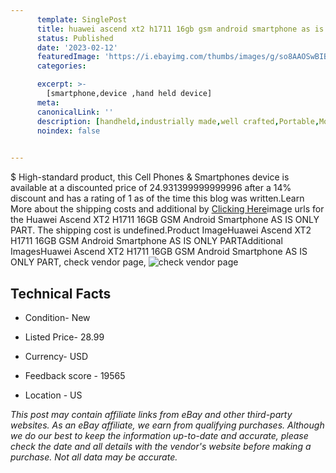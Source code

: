 ```yaml
---
      template: SinglePost
      title: huawei ascend xt2 h1711 16gb gsm android smartphone as is only part
      status: Published
      date: '2023-02-12'
      featuredImage: 'https://i.ebayimg.com/thumbs/images/g/so8AAOSwBIBj4uNn/s-l225.jpg'
      categories: 

      excerpt: >-
        [smartphone,device ,hand held device]
      meta:
      canonicalLink: ''
      description: [handheld,industrially made,well crafted,Portable,Mobile,Compact,Convenient,Lightweight,Maneuverable,Man-portable,Miniature,Carriable,Hand-held,Light,Holdable,Transportable,Mobile device,Pocket-sized,On-the-go,Wireless,Cordless,Compact size,Convenient size, smartphone,device ,hand held device]
      noindex: false

        
---
```

$
    High-standard product, this Cell Phones & Smartphones device is available at a discounted price of 24.931399999999996 after a 14% discount and has a rating of 1 as of the time this blog was written.Learn More about the shipping costs and additional by [Clicking Here](https://www.ebay.com/itm/304797213589?hash=item46f7546395%3Ag%3Aso8AAOSwBIBj4uNn&mkevt=1&mkcid=1&mkrid=711-53200-19255-0&campid=%253CePNCampaignId%253E&customid=%253CreferenceId%253E&toolid=10049)image urls for the Huawei Ascend XT2 H1711 16GB GSM Android Smartphone AS IS  ONLY PART. The shipping cost is undefined.Product ImageHuawei Ascend XT2 H1711 16GB GSM Android Smartphone AS IS  ONLY PARTAdditional ImagesHuawei Ascend XT2 H1711 16GB GSM Android Smartphone AS IS  ONLY PART, check vendor page, ![check vendor page](https://origin-galleryplus.ebayimg.com/ws/web/304797213589_2_0_1/225x225.jpg,https://origin-galleryplus.ebayimg.com/ws/web/304797213589_3_0_1/225x225.jpg,https://origin-galleryplus.ebayimg.com/ws/web/304797213589_4_0_1/225x225.jpg,https://origin-galleryplus.ebayimg.com/ws/web/304797213589_5_0_1/225x225.jpg,https://origin-galleryplus.ebayimg.com/ws/web/304797213589_6_0_1/225x225.jpg,https://origin-galleryplus.ebayimg.com/ws/web/304797213589_7_0_1/225x225.jpg,https://origin-galleryplus.ebayimg.com/ws/web/304797213589_8_0_1/225x225.jpg)
    
    

 ## Technical Facts 



     
      

 - Condition- New 


      

 - Listed Price- 28.99 


      

 - Currency- USD 


      

 - Feedback score - 19565 


      

 - Location - US 


      
      

 *_This post may contain affiliate links from eBay and other third-party websites. As an eBay affiliate, we earn from qualifying purchases. Although we do our best to keep the information up-to-date and accurate, please check the date and all details with the vendor's website before making a purchase. Not all data may be accurate._*



    
    
    
    
    